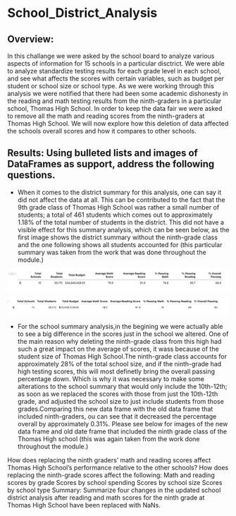# School_District_Analysis
## Overview:
  In this challange we were asked by the school board to analyze various aspects of information for 15 schools in a particular disctrict. We were able to analyze standardize testing results for each grade level in each school, and see what affects the scores with certain variables, such as budget per student or school size or school type. As we were working through this analysis we were notified that there had been some academic dishonesty in the reading and math testing results from the ninth-graders in a particular school, Thomas High School. In order to keep the data fair we were asked to remove all the math and reading scores from the ninth-graders at Thomas High School. We will now explore how this deletion of data affected the schools overall scores and how it compares to other schools.
  
## Results: Using bulleted lists and images of DataFrames as support, address the following questions.

* When it comes to the district summary for this analysis, one can say it did not affect the data at all. This can be contributed to the fact that the 9th grade class of Thomas High School was rather a small number of students; a total of 461 students which comes out to approximately 1.18% of the total number of students in the district. This did not have a visible effect for this summary analysis, which can be seen below, as the first image shows the district summary without the ninth-grade class and the one following shows all students accounted for (this particular summary was taken from the work that was done throughout the module.)

![new_district_summary](https://github.com/Mparra14/School_District_Analysis/blob/main/District_Analysis/District%20Summary%20(new).png)

![old_district_summary](https://github.com/Mparra14/School_District_Analysis/blob/main/District_Analysis/District%20Summary(old).png)

* For the school summary analysis,in the begining we were actually able to see a big difference in the scores just in the school we altered. One of the main reason why deleting the ninth-grade class from this high had such a great impact on the average of scores, it wass because of the student size of Thomas High School.The ninth-grade class accounts for approximately 28% of the total school size, and if the ninth-grade had high testing scores, this will most definetly bring the overall passing percentage down. Which is why it was necessary to make some alterations to the school summary that would only include the 10th-12th; as soon as we replaced the scores with those from just the 10th-12th grade, and adjusted the school size to just include students from those grades.Comparing this new data frame with the old data frame that included ninth-graders, ou can see that it decreased the percentage overall by approximately 0.31%. Please see below for images of the new data frame and old date frame that included the ninth grade class of the Thomas High school (this was again taken from the work done throughout the module.)





How does replacing the ninth graders’ math and reading scores affect Thomas High School’s performance relative to the other schools?
How does replacing the ninth-grade scores affect the following:
Math and reading scores by grade
Scores by school spending
Scores by school size
Scores by school type
Summary: Summarize four changes in the updated school district analysis after reading and math scores for the ninth grade at Thomas High School have been replaced with NaNs.
